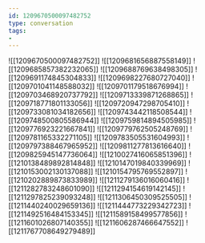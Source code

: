 ```yaml
---
id: 1209670500097482752
type: conversation
tags:
- 
---
```

![[1209670500097482752]]
![[1209681656887558149]]
![[1209685857382232065]]
![[1209688769638498305]]
![[1209691174845304833]]
![[1209698227680727040]]
![[1209701041148588032]]
![[1209701179518676994]]
![[1209703468920737792]]
![[1209713339871268865]]
![[1209718771801133056]]
![[1209720947298705410]]
![[1209733081034182656]]
![[1209743442118508544]]
![[1209748500805586944]]
![[1209759814894505985]]
![[1209776923221667841]]
![[1209779762505248769]]
![[1209781165332271105]]
![[1209783505531604993]]
![[1209797388467965952]]
![[1209811277813616640]]
![[1209825945147736064]]
![[1210027416065851396]]
![[1210138489892814848]]
![[1210147019840339969]]
![[1210153002130137088]]
![[1210154795769552897]]
![[1210202889873833989]]
![[1211279136016060416]]
![[1211282783248601090]]
![[1211294154619142145]]
![[1211297825239093248]]
![[1211306450309525505]]
![[1211440240029659136]]
![[1211444773229342723]]
![[1211492516484153345]]
![[1211589158499577856]]
![[1211601026807140355]]
![[1211606287466647552]]
![[1211767708649279489]]


